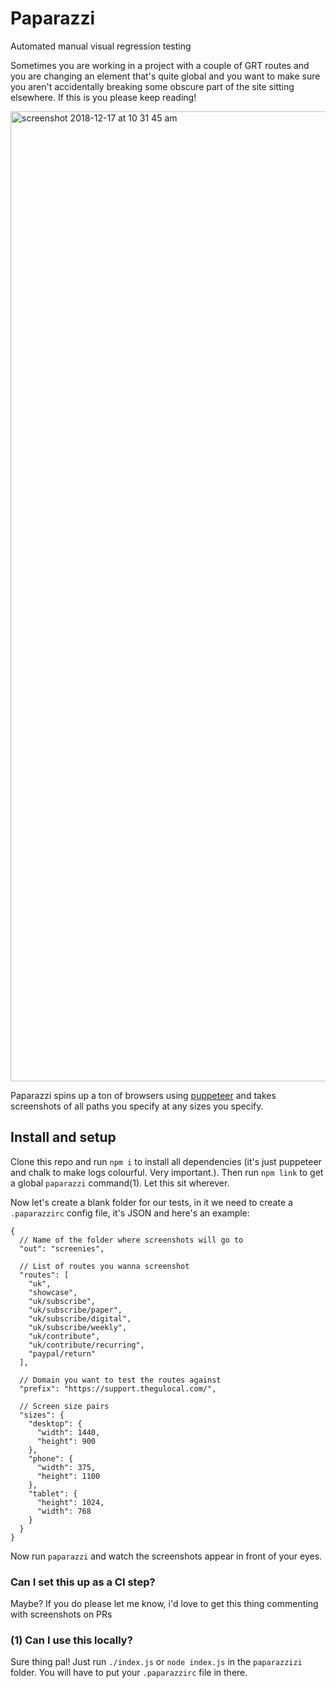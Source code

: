 # Paparazzi
Automated manual visual regression testing


Sometimes you are working in a project with a couple of GRT routes and you are changing an element that's quite global and you want to make sure you aren't accidentally breaking some obscure part of the site sitting elsewhere. If this is you please keep reading!

<img width="1552" alt="screenshot 2018-12-17 at 10 31 45 am" src="https://user-images.githubusercontent.com/11539094/50081816-4a789380-01e7-11e9-896e-b3d8174dd396.png">

Paparazzi spins up a ton of browsers using <a href="https://github.com/GoogleChrome/puppeteer">puppeteer</a> and takes screenshots of all paths you specify at any sizes you specify.

## Install and setup

Clone this repo and run `npm i` to install all dependencies (it's just puppeteer and chalk to make logs colourful. Very important.). Then run `npm link` to get a global `paparazzi` command(1). Let this sit wherever.

Now let's create a blank folder for our tests, in it we need to create a `.paparazzirc` config file, it's JSON and here's an example:

```
{
  // Name of the folder where screenshots will go to
  "out": "screenies",
  
  // List of routes you wanna screenshot
  "routes": [
    "uk",
    "showcase",
    "uk/subscribe",
    "uk/subscribe/paper",
    "uk/subscribe/digital",
    "uk/subscribe/weekly",
    "uk/contribute",
    "uk/contribute/recurring",
    "paypal/return"
  ],
  
  // Domain you want to test the routes against
  "prefix": "https://support.thegulocal.com/",
  
  // Screen size pairs
  "sizes": {
    "desktop": {
      "width": 1440,
      "height": 900
    },
    "phone": {
      "width": 375,
      "height": 1100
    },
    "tablet": {
      "height": 1024,
      "width": 768
    }
  }
}
```
Now run `paparazzi` and watch the screenshots appear in front of your eyes.

### Can I set this up as a CI step?
Maybe? If you do please let me know, i'd love to get this thing commenting with screenshots on PRs

### (1) Can I use this locally?
Sure thing pal! Just run `./index.js` or `node index.js` in the `paparazzizi` folder. You will have to put your `.paparazzirc` file in there.
